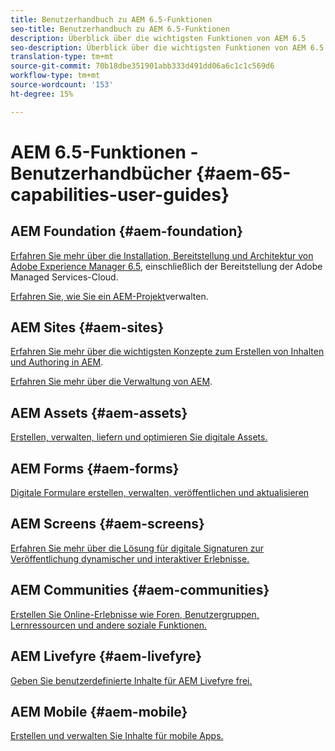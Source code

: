 ```yaml
---
title: Benutzerhandbuch zu AEM 6.5-Funktionen
seo-title: Benutzerhandbuch zu AEM 6.5-Funktionen
description: Überblick über die wichtigsten Funktionen von AEM 6.5
seo-description: Überblick über die wichtigsten Funktionen von AEM 6.5
translation-type: tm+mt
source-git-commit: 70b18dbe351901abb333d491dd06a6c1c1c569d6
workflow-type: tm+mt
source-wordcount: '153'
ht-degree: 15%

---
```



# AEM 6.5-Funktionen - Benutzerhandbücher {#aem-65-capabilities-user-guides}

## AEM Foundation {#aem-foundation}

[Erfahren Sie mehr über die Installation, Bereitstellung und Architektur von Adobe Experience Manager 6.5](/help/sites-deploying/home.md), einschließlich der Bereitstellung der Adobe Managed Services-Cloud.

[Erfahren Sie, wie Sie ein AEM-Projekt](/help/managing/home.md)verwalten.

## AEM Sites {#aem-sites}

[Erfahren Sie mehr über die wichtigsten Konzepte zum Erstellen von Inhalten und Authoring in AEM](/help/sites-authoring/home.md).

[Erfahren Sie mehr über die Verwaltung von AEM](/help/sites-administering/home.md).

## AEM Assets {#aem-assets}

[Erstellen, verwalten, liefern und optimieren Sie digitale Assets.](/help/assets/home.md)

## AEM Forms {#aem-forms}

[Digitale Formulare erstellen, verwalten, veröffentlichen und aktualisieren](/help/forms/home.md)

## AEM Screens {#aem-screens}

[Erfahren Sie mehr über die Lösung für digitale Signaturen zur Veröffentlichung dynamischer und interaktiver Erlebnisse.](https://docs.adobe.com/content/help/de-DE/experience-manager-screens/user-guide/aem-screens-introduction.html)

## AEM Communities {#aem-communities}

[Erstellen Sie Online-Erlebnisse wie Foren, Benutzergruppen, Lernressourcen und andere soziale Funktionen.](/help/communities/home.md)

## AEM Livefyre {#aem-livefyre}

[Geben Sie benutzerdefinierte Inhalte für AEM Livefyre frei.](https://docs.adobe.com/content/help/en/livefyre/using/home.html)

## AEM Mobile {#aem-mobile}

[Erstellen und verwalten Sie Inhalte für mobile Apps.](/help/mobile/home.md)
